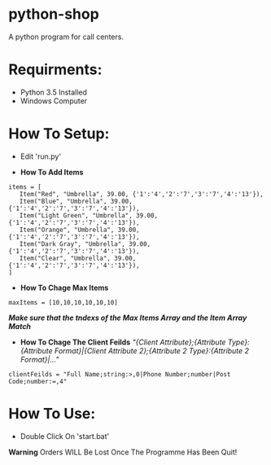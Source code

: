 # python-shop
A python program for call centers.

# Requirments:

 - Python 3.5 Installed
 - Windows Computer

# How To Setup:

 - Edit 'run.py'
 
 - **How To Add Items**
 ```
 items = [
    Item("Red", "Umbrella", 39.00, {'1':'4','2':'7','3':'7','4':'13'}),
    Item("Blue", "Umbrella", 39.00, {'1':'4','2':'7','3':'7','4':'13'}),
    Item("Light Green", "Umbrella", 39.00, {'1':'4','2':'7','3':'7','4':'13'}),
    Item("Orange", "Umbrella", 39.00, {'1':'4','2':'7','3':'7','4':'13'}),
    Item("Dark Gray", "Umbrella", 39.00, {'1':'4','2':'7','3':'7','4':'13'}),
    Item("Clear", "Umbrella", 39.00, {'1':'4','2':'7','3':'7','4':'13'}),
]
 ```
 - **How To Chage Max Items**
 ```
 maxItems = [10,10,10,10,10,10]
 ```
 ***Make sure that the tndexs of the Max Items Array and the Item Array Match***
 - **How To Chage The Client Feilds**
 *"{Client Attribute};{Attribute Type}:{Attribute Format}|{Client Attribute 2};{Attribute 2 Type}:{Attribute 2 Format}|..."*
 ```
 clientFeilds = "Full Name;string:>,0|Phone Number;number|Post Code;number:=,4"
 ```
 
# How To Use:

 - Double Click On 'start.bat'

**Warning** Orders WILL Be Lost Once The Programme Has Been Quit!
